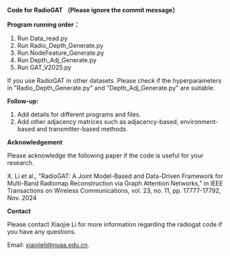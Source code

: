 **Code for RadioGAT
（Please ignore the commit message）**


**Program running order：**
1. Run Data_read.py
2. Run Radio_Depth_Generate.py
3. Run NodeFeature_Generate.py
4. Run Depth_Adj_Generate.py
5. Run GAT_V2025.py

If you use RadioGAT in other datasets. Please check if the hyperparameters in "Radio_Depth_Generate.py" and "Depth_Adj_Generate.py" are suitable.


**Follow-up:**
1. Add details for different programs and files.
2. Add other adjacency matrices such as adjacency-based, environment-based and transmitter-based methods.

**Acknowledgement**

Please acknowledge the following paper if the code is useful for your research.

X. Li et al., "RadioGAT: A Joint Model-Based and Data-Driven Framework for Multi-Band Radiomap Reconstruction via Graph Attention Networks," in IEEE Transactions on Wireless Communications, vol. 23, no. 11, pp. 17777-17792, Nov. 2024

**Contact**

Please contact Xiaojie Li for more information regarding the radiogat code if you have any questions.

Email: xiaojieli@nuaa.edu.cn.
